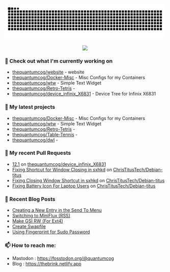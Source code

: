 <img src="https://raw.githubusercontent.com/thequantumcog/thequantumcog/output/github-contribution-grid-snake.svg" />
<p align="center"><a href="https://github.com/thequantumcog">
  <img align="center" src="https://github-readme-stats.vercel.app/api?username=thequantumcog&show_icons=true&theme=transparent&hide=contribs" />
</a></p>


### 👷 Check out what I'm currently working on

- [thequantumcog/website](https://github.com/thequantumcog/website) - website
- [thequantumcog/Docker-Misc](https://github.com/thequantumcog/Docker-Misc) - Misc Configs for my Containers
- [thequantumcog/wtw](https://github.com/thequantumcog/wtw) - Simple Text Widget
- [thequantumcog/Retro-Tetris](https://github.com/thequantumcog/Retro-Tetris) - 
- [thequantumcog/device_infinix_X6831](https://github.com/thequantumcog/device_infinix_X6831) - Device Tree for Infinix X6831
### 🌱 My latest projects

- [thequantumcog/Docker-Misc](https://github.com/thequantumcog/Docker-Misc) - Misc Configs for my Containers
- [thequantumcog/wtw](https://github.com/thequantumcog/wtw) - Simple Text Widget
- [thequantumcog/Retro-Tetris](https://github.com/thequantumcog/Retro-Tetris) - 
- [thequantumcog/Table-Tennis](https://github.com/thequantumcog/Table-Tennis) - 
- [thequantumcog/dwl](https://github.com/thequantumcog/dwl) - 
### 🔨 My recent Pull Requests

- [12.1](https://github.com/thequantumcog/device_infinix_X6831/pull/1) on [thequantumcog/device_infinix_X6831](https://github.com/thequantumcog/device_infinix_X6831)
- [Fixing Shortcut for Window Closing in sxhkd](https://github.com/ChrisTitusTech/Debian-titus/pull/40) on [ChrisTitusTech/Debian-titus](https://github.com/ChrisTitusTech/Debian-titus)
- [Fixing Closing Window Shortcut in sxhkd](https://github.com/ChrisTitusTech/Debian-titus/pull/39) on [ChrisTitusTech/Debian-titus](https://github.com/ChrisTitusTech/Debian-titus)
- [Fixing Battery Icon For Laptop Users](https://github.com/ChrisTitusTech/Debian-titus/pull/37) on [ChrisTitusTech/Debian-titus](https://github.com/ChrisTitusTech/Debian-titus)
### 📰 Recent Blog Posts

- [Creating a New Entry in the Send To Menu](https://blog.thisjust.rocks/create-a-custom-entry-in-send-to/)
- [Switching to MiniFlux (RSS)](https://blog.thisjust.rocks/yapping-about-rss/)
- [Make GSI RW (For Ext4)](https://blog.thisjust.rocks/make-gsi-rw/)
- [Create Swapfile](https://blog.thisjust.rocks/create-swapfile/)
- [Using Fingerprint for Sudo Password](https://blog.thisjust.rocks/using-fingerprint-for-sudo-password/)
### 📫 How to reach me:
  - Mastodon   : <https://fosstodon.org/@quantumcog>
  - Blog   : <https://thebrink.netlify.app>
